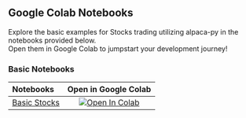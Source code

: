 ## Google Colab Notebooks

Explore the basic examples for Stocks trading utilizing alpaca-py in the notebooks provided below. \
Open them in Google Colab to jumpstart your development journey!

### Basic Notebooks

| Notebooks                                       |                                                                                    Open in Google Colab                                                                                    |
|:------------------------------------------------|:------------------------------------------------------------------------------------------------------------------------------------------------------------------------------------------:|
| [Basic Stocks](stocks-trading-basic.ipynb)            | [![Open In Colab](https://colab.research.google.com/assets/colab-badge.svg)](https://colab.research.google.com/github/alpacahq/alpaca-py/blob/master/examples/stocks/stocks-trading-basic.ipynb)  |
